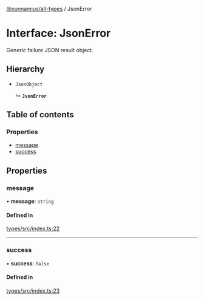 [@xunnamius/all-types][1] / JsonError

# Interface: JsonError

Generic failure JSON result object.

## Hierarchy

- `JsonObject`

  ↳ **`JsonError`**

## Table of contents

### Properties

- [message][2]
- [success][3]

## Properties

### message

• **message**: `string`

#### Defined in

[types/src/index.ts:22][4]

---

### success

• **success**: `false`

#### Defined in

[types/src/index.ts:23][5]

[1]: ../README.md
[2]: JsonError.md#message
[3]: JsonError.md#success
[4]:
  https://github.com/Xunnamius/typescript-utils/blob/24eac2b/packages/types/src/index.ts#L22
[5]:
  https://github.com/Xunnamius/typescript-utils/blob/24eac2b/packages/types/src/index.ts#L23
